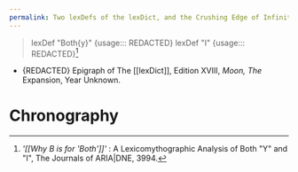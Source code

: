 ```yaml
---
permalink: Two lexDefs of the lexDict, and the Crushing Edge of Infinity
---
```

> lexDef "Both{y}" 
> {usage::: REDACTED}
> lexDef "I"
> {usage::: REDACTED}[^h]

- {REDACTED} Epigraph of The [[lexDict]], Edition XVIII, *Moon, The* Expansion, Year Unknown.
# Chronography

[^h]: *'[[Why B is for 'Both']]'* : A Lexicomythographic Analysis of Both "Y" and "I", The Journals of ARIA|DNE, 3994.